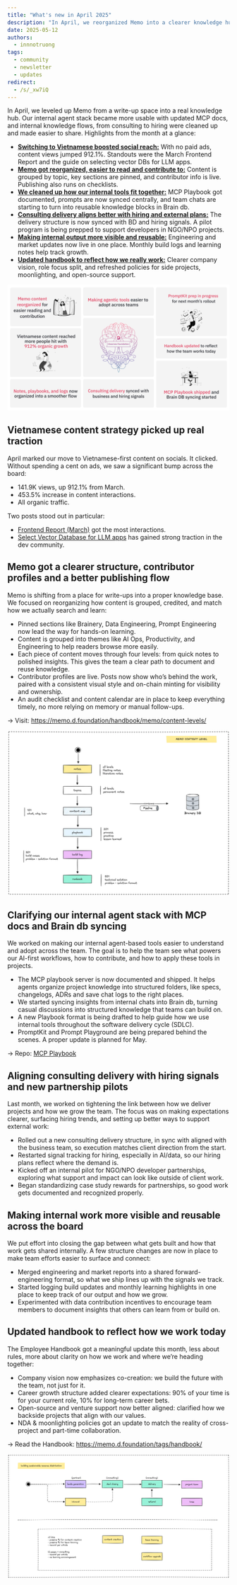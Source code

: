 ```yaml
---
title: "What's new in April 2025"
description: "In April, we reorganized Memo into a clearer knowledge hub, made internal tools easier to adopt with MCP documentation, and aligned consulting delivery with hiring signals. Our shift to Vietnamese content on social media sparked strong engagement, while weekly team efforts continued to surface insights through build logs and learning highlights."
date: 2025-05-12
authors:
  - innnotruong
tags:
  - community
  - newsletter
  - updates
redirect:
  - /s/_xw7iQ
---
```


In April, we leveled up Memo from a write-up space into a real knowledge hub. Our internal agent stack became more usable with updated MCP docs, and internal knowledge flows, from consulting to hiring were cleaned up and made easier to share. Highlights from the month at a glance:

- [**Switching to Vietnamese boosted social reach:**](#vietnamese-content-strategy-picked-up-real-traction) With no paid ads, content views jumped 912.1%. Standouts were the March Frontend Report and the guide on selecting vector DBs for LLM apps.
- [**Memo got reorganized, easier to read and contribute to:**](#memo-got-a-clearer-structure-contributor-profiles-and-a-better-publishing-flow) Content is grouped by topic, key sections are pinned, and contributor info is live. Publishing also runs on checklists.
- [**We cleaned up how our internal tools fit together:**](#clarifying-our-internal-agent-stack-with-mcp-docs-and-brain-db-syncing) MCP Playbook got documented, prompts are now synced centrally, and team chats are starting to turn into reusable knowledge blocks in Brain db.
- [**Consulting delivery aligns better with hiring and external plans:**](#aligning-consulting-delivery-with-hiring-signals-and-new-partnership-pilots) The delivery structure is now synced with BD and hiring signals. A pilot program is being prepped to support developers in NGO/NPO projects.
- [**Making internal output more visible and reusable:**](#making-internal-work-more-visible-and-reusable-across-the-board) Engineering and market updates now live in one place. Monthly build logs and learning notes help track growth.
- [**Updated handbook to reflect how we really work:**](#updated-handbook-to-reflect-how-we-work-today) Clearer company vision, role focus split, and refreshed policies for side projects, moonlighting, and open-source support.

![thumbnail](assets/2025-whats-new-april-thumbnail.png) 

## Vietnamese content strategy picked up real traction

April marked our move to Vietnamese-first content on socials. It clicked. Without spending a cent on ads, we saw a significant bump across the board:

- 141.9K views, up 912.1% from March.
- 453.5% increase in content interactions.
- All organic traffic.

Two posts stood out in particular:

- [Frontend Report (March)](https://www.facebook.com/share/p/1LjHQgtRiA/) got the most interactions.
- [Select Vector Database for LLM apps](https://www.facebook.com/share/p/1AcMs3Zffn/) has gained strong traction in the dev community.

## Memo got a clearer structure, contributor profiles and a better publishing flow

Memo is shifting from a place for write-ups into a proper knowledge base. We focused on reorganizing how content is grouped, credited, and match how we actually search and learn:

- Pinned sections like Brainery, Data Engineering, Prompt Engineering now lead the way for hands-on learning.
- Content is grouped into themes like AI Ops, Productivity, and Engineering to help readers browse more easily.
- Each piece of content moves through four levels: from quick notes to polished insights. This gives the team a clear path to document and reuse knowledge.
- Contributor profiles are live. Posts now show who’s behind the work, paired with a consistent visual style and on-chain minting for visibility and ownership.
- An audit checklist and content calendar are in place to keep everything timely, no more relying on memory or manual follow-ups.

→ Visit: https://memo.d.foundation/handbook/memo/content-levels/

![memo-content-level](assets/2025-whats-new-april-memo-content-level.png)

## Clarifying our internal agent stack with MCP docs and Brain db syncing

We worked on making our internal agent-based tools easier to understand and adopt across the team. The goal is to help the team see what powers our AI-first workflows, how to contribute, and how to apply these tools in projects.

- The MCP playbook server is now documented and shipped. It helps agents organize project knowledge into structured folders, like specs, changelogs, ADRs and save chat logs to the right places.
- We started syncing insights from internal chats into Brain db, turning casual discussions into structured knowledge that teams can build on.
- A new Playbook format is being drafted to help guide how we use internal tools throughout the software delivery cycle (SDLC).
- PromptKit and Prompt Playground are being prepared behind the scenes. A proper update is planned for May.

→ Repo: [MCP Playbook](https://github.com/dwarvesf/mcp-playbook)

## Aligning consulting delivery with hiring signals and new partnership pilots

Last month, we worked on tightening the link between how we deliver projects and how we grow the team. The focus was on making expectations clearer, surfacing hiring trends, and setting up better ways to support external work:

- Rolled out a new consulting delivery structure, in sync with aligned with the business team, so execution matches client direction from the start.
- Restarted signal tracking for hiring, especially in AI/data, so our hiring plans reflect where the demand is.
- Kicked off an internal pilot for NGO/NPO developer partnerships, exploring what support and impact can look like outside of client work.
- Began standardizing case study rewards for partnerships, so good work gets documented and recognized properly.

## Making internal work more visible and reusable across the board

We put effort into closing the gap between what gets built and how that work gets shared internally. A few structure changes are now in place to make team efforts easier to surface and connect:

- Merged engineering and market reports into a shared forward-engineering format, so what we ship lines up with the signals we track.
- Started logging build updates and monthly learning highlights in one place to keep track of our output and how we grow.
- Experimented with data contribution incentives to encourage team members to document insights that others can learn from or build on.

## Updated handbook to reflect how we work today

The Employee Handbook got a meaningful update this month, less about rules, more about clarity on how we work and where we’re heading together:

- Company vision now emphasizes co-creation: we build the future with the team, not just for it.
- Career growth structure added clearer expectations: 90% of your time is for your current role, 10% for long-term career bets.
- Open-source and venture support now better aligned: clarified how we backside projects that align with our values.
- NDA & moonlighting policies got an update to match the reality of cross-project and part-time collaboration.

→ Read the Handbook: https://memo.d.foundation/tags/handbook/

![how-we-spend-money](assets/2025-whats-new-april-how-we-spend-money.png)